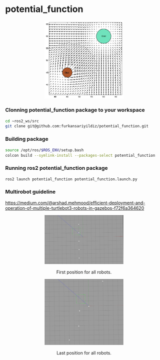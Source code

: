 # potential_function

<p align="center">
  <img src="documents/function.png" style="width: 50%; height: 50%"/>
</p>

### Clonning potential_function package to your workspace
```bash
cd ~ros2_ws/src
git clone git@github.com:furkansariyildiz/potential_function.git
```

### Building package
```bash
source /opt/ros/$ROS_ENV/setup.bash
colcon build --symlink-install --packages-select potential_function
```

### Running ros2 potential_function package
```bash
ros2 launch potential_function potential_function.launch.py
```

### Multirobot guideline
https://medium.com/@arshad.mehmood/efficient-deployment-and-operation-of-multiple-turtlebot3-robots-in-gazebos-f72f6a364620


<p align="center">
  <img src="documents/first_positions.png" alt="First position" style="width: 50%; height: 50%"/>
  <p align="center">First position for all robots.</p>
</p>


<p align="center">
  <img src="documents/last_positions.png" alt="Last position" style="width: 50%; height: 50%"/>
  <p align="center">Last position for all robots.</p>
</p>